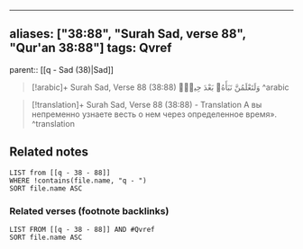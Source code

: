 
---
aliases: ["38:88", "Surah Sad, verse 88", "Qur'an 38:88"]
tags: Qvref
---

parent:: [[q - Sad (38)|Sad]]

> [!arabic]+ Surah Sad, Verse 88 (38:88)
> <span class="quran-arabic">وَلَتَعْلَمُنَّ نَبَأَهُۥ بَعْدَ حِينٍۭ</span>
^arabic

> [!translation]+ Surah Sad, Verse 88 (38:88) - Translation
> А вы непременно узнаете весть о нем через определенное время».
^translation



## Related notes
```dataview
LIST from [[q - 38 - 88]]
WHERE !contains(file.name, "q - ")
SORT file.name ASC
```

### Related verses (footnote backlinks)
```dataview
LIST FROM [[q - 38 - 88]] AND #Qvref
SORT file.name ASC
```

